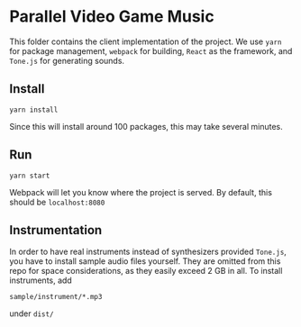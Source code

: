 # Parallel Video Game Music

This folder contains the client implementation of the project. We use `yarn` for package management, `webpack` for building, `React` as the framework, and `Tone.js` for generating sounds.

## Install
```
yarn install
```

Since this will install around 100 packages, this may take several minutes.

## Run
```
yarn start
```

Webpack will let you know where the project is served. By default, this should be `localhost:8080`

## Instrumentation

In order to have real instruments instead of synthesizers provided `Tone.js`, you have to install sample audio files yourself.
They are omitted from this repo for space considerations, as they easily exceed 2 GB in all. To install instruments, add 
```
sample/instrument/*.mp3
```
under `dist/`
